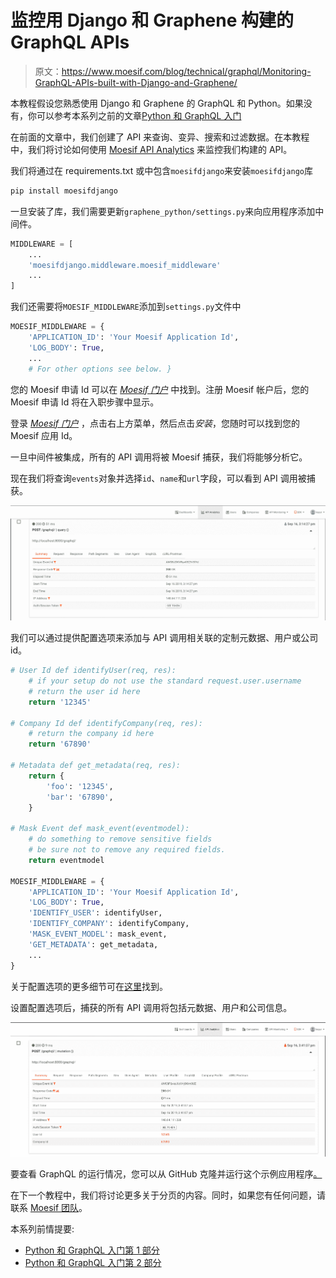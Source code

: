 # 监控用 Django 和 Graphene 构建的 GraphQL APIs

> 原文：<https://www.moesif.com/blog/technical/graphql/Monitoring-GraphQL-APIs-built-with-Django-and-Graphene/>

本教程假设您熟悉使用 Django 和 Graphene 的 GraphQL 和 Python。如果没有，你可以参考本系列之前的文章[Python 和 GraphQL 入门](/blog/technical/graphql/Getting-Started-with-Python-GraphQL-Part1/)

在前面的文章中，我们创建了 API 来查询、变异、搜索和过滤数据。在本教程中，我们将讨论如何使用 [Moesif API Analytics](https://www.moesif.com/) 来监控我们构建的 API。

我们将通过在 requirements.txt 或中包含`moesifdjango`来安装`moesifdjango`库

```py
pip install moesifdjango 
```

一旦安装了库，我们需要更新`graphene_python/settings.py`来向应用程序添加中间件。

```py
MIDDLEWARE = [
    ...
    'moesifdjango.middleware.moesif_middleware'
    ...
] 
```

我们还需要将`MOESIF_MIDDLEWARE`添加到`settings.py`文件中

```py
MOESIF_MIDDLEWARE = {
    'APPLICATION_ID': 'Your Moesif Application Id',
    'LOG_BODY': True,
    ...
    # For other options see below. } 
```

您的 Moesif 申请 Id 可以在 [*Moesif 门户*](https://www.moesif.com/) 中找到。注册 Moesif 帐户后，您的 Moesif 申请 Id 将在入职步骤中显示。

登录 [*Moesif 门户*](https://www.moesif.com/) ，点击右上方菜单，然后点击*安装*，您随时可以找到您的 Moesif 应用 Id。

一旦中间件被集成，所有的 API 调用将被 Moesif 捕获，我们将能够分析它。

现在我们将查询`events`对象并选择`id`、`name`和`url`字段，可以看到 API 调用被捕获。

![graphql_query_api_call.png](img/cb558e87e067e2a0a8bf3f9591ad882a.png)

我们可以通过提供配置选项来添加与 API 调用相关联的定制元数据、用户或公司 id。

```py
# User Id def identifyUser(req, res):
    # if your setup do not use the standard request.user.username
    # return the user id here
    return '12345'

# Company Id def identifyCompany(req, res):
    # return the company id here
    return '67890'

# Metadata def get_metadata(req, res):
    return {
        'foo': '12345',
        'bar': '67890',
    }

# Mask Event def mask_event(eventmodel):
    # do something to remove sensitive fields
    # be sure not to remove any required fields.
    return eventmodel

MOESIF_MIDDLEWARE = {
    'APPLICATION_ID': 'Your Moesif Application Id',
    'LOG_BODY': True,
    'IDENTIFY_USER': identifyUser,
    'IDENTIFY_COMPANY': identifyCompany,
    'MASK_EVENT_MODEL': mask_event,
    'GET_METADATA': get_metadata,
    ...
} 
```

关于配置选项的更多细节可在[这里](https://github.com/Moesif/moesifdjango#configuration-options)找到。

设置配置选项后，捕获的所有 API 调用将包括元数据、用户和公司信息。

![graphql_mutation_api_call.png](img/1d76d6e02340f676a5794673b0d6565c.png)

要查看 GraphQL 的运行情况，您可以从 GitHub 克隆并运行这个示例应用程序[。](https://github.com/Moesif/moesif-graphene-django-example)

在下一个教程中，我们将讨论更多关于分页的内容。同时，如果您有任何问题，请联系 [Moesif 团队](mailto:team@moesif.com)。

本系列前情提要:

*   [Python 和 GraphQL 入门第 1 部分](/blog/technical/graphql/Getting-Started-with-Python-GraphQL-Part1/)
*   [Python 和 GraphQL 入门第 2 部分](/blog/technical/graphql/Getting-Started-with-GraphQL-Part2/)